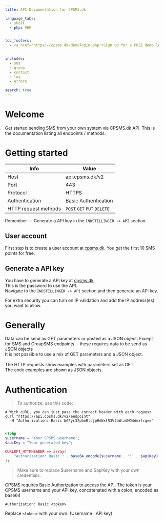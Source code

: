 ```yaml
---
title: API Documentation for CPSMS.dk

language_tabs:
  - shell
  - php: PHP


toc_footers:
  - <a href='https://cpsms.dk/demologin.php'>Sign Up for a FREE demo login</a>
  

includes:
  - sms
  - group
  - contact
  - log
  - errors

search: true
---
```


# Welcome 

Get started sending SMS from your own system via CPSMS.dk API.
This is the documentation listing all endpoints / methods. 

# Getting started
Info | Value
--------- | ------- 
Host | api.cpsms.dk/v2
Port | 443
Protocol | HTTPS
Authentication | Basic Authentication
HTTP request methods | <code class="post">POST</code>  <code class="get">GET</code>  <code class="put">PUT</code>  <code class="delete">DELETE</code>

<aside class="notice">
Remember — Generate a API key in the <code>INDSTILLINGER -> API</code> section. 
</aside>

## User account

First step is to create a user account at [cpsms.dk](https://www.cpsms.dk/demologin.php).
You get the first 10 SMS points for free.

## Generate a API key

You have to generate a API key at [cpsms.dk](https://cpsms.dk/login).<br>
This is the password to use the API.<br>
Navigate to the <code>INDSTILLINGER -> API</code> section and then generate an API key.

<aside class="notice">
For extra security you can turn on IP validation and add the IP address(es) you want to allow.
</aside>


# Generally

Data can be send as GET parameters or posted as a JSON object. Except for SMS and GroupSMS endpoints. - these requires data to be send as JSON objects<br>
It is not possible to use a mix of GET parameters and a JSON object.<br><br>
The HTTP requests show examples with parameters set as GET.<br>
The code examples are shown as JSON objects.
 

 



# Authentication

> To authorize, use this code:


```shell
# With cURL, you can just pass the correct header with each request
curl "https://api.cpsms.dk/v2/endpoint"
  -H "Authorization: Basic bGFyc3ZpbmRlcjpHdWxlR3VtbWlzdMO4dmxlcg=="
```

```php

<?php
$username = "Your CPSMS username";
$apiKey = "Your generated key";

CURLOPT_HTTPHEADER => array(
    "Authorization: Basic " . base64_encode($username . ':' . $apiKey)
);
```





> Make sure to replace $username and $apiKey with your own credentials.

CPSMS requires Basic Authorization to access the API. The token is your CPSMS username and your API key, concatenated with a colon, encoded as base64


`Authorization: Basic <token>`

<aside class="notice">
Replace <code>&lt;token&gt;</code> with your own. (Username : API key)
</aside>


